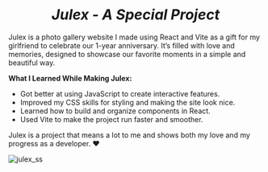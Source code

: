 <h1 align="center"><strong><em>Julex - A Special Project</em></strong></h1>

Julex is a photo gallery website I made using React and Vite as a gift for my girlfriend to celebrate our 1-year anniversary. It’s filled with love and memories, designed to showcase our favorite moments in a simple and beautiful way.

**What I Learned While Making Julex:**

  - Got better at using JavaScript to create interactive features.
  - Improved my CSS skills for styling and making the site look nice.
  - Learned how to build and organize components in React.
  - Used Vite to make the project run faster and smoother.

Julex is a project that means a lot to me and shows both my love and my progress as a developer. ❤️

![julex_ss](https://github.com/user-attachments/assets/adda88f9-5700-4690-8227-d0241a47264d)





